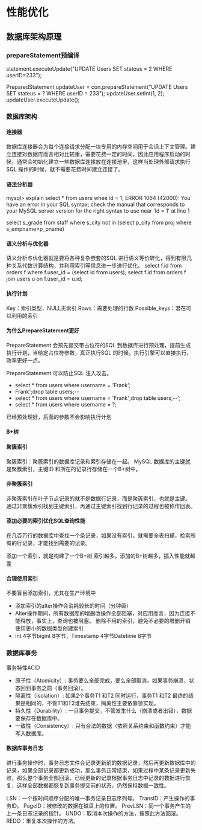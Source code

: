 # 性能优化

## 数据库架构原理

### prepareStatement预编译

statement.executeUpdate("UPDATE Users SET stateus = 2 WHERE userID=233");

PreparedStatement updateUser = con.prepareStatement("UPDATE Users SET
stateus = ? WHERE userID = 233");
updateUser.setInt(1, 2);
updateUser.executeUpdate();

### 数据库架构

#### 连接器

数据库连接器会为每个连接请求分配一块专用的内存空间用于会话上下文管理。建立连接对数据库而言相对比较重，需要花费一定的时间，因此应用程序启动的时候，通常会初始化建立一些数据库连接放在连接池里，这样当处理外部请求执行SQL 操作的时候，就不需要花费时间建立连接了。

#### 语法分析器

mysql> explain select * from users whee id = 1;
ERROR 1064 (42000): You have an error in your SQL syntax; check the manual that
corresponds to your MySQL server version for the right syntax to use near 'id = 1' at line 1

select s_grade from staff where s_city not in (select p_city from proj where s_empname=p_pname)

#### 语义分析与优化器

语义分析与优化器就是要将各种复杂嵌套的SQL 进行语义等价转化，得到有限几种关系代数计算结构，并利用索引等信息进一步进行优化。
select f.id from orders f where f.user_id = (select id from users);
select f.id from orders f join users u on f.user_id = u.id;

#### 执行计划

Key：索引类型，NULL无索引
Rows：需要处理的行数
Possible_keys：潜在可以利用的索引

#### 为什么PrepareStatement更好

PrepareStatement 会预先提交带占位符的SQL 到数据库进行预处理，提前生成执行计划，当给定占位符参数，真正执行SQL 的时候，执行引擎可以直接执行，效率更好一点。

PrepareStatement 可以防止SQL 注入攻击。

- select * from users where username = 'Frank’;
- Frank';drop table users;--
- select * from users where username = 'Frank';drop table users;--’;
- select * from users where username = ?;

已经预处理好，后面的参数不会影响执行计划


#### B+树

#### 聚簇索引

聚簇索引：聚簇索引的数据库记录和索引存储在一起。
MySQL 数据库的主键就是聚簇索引，主键ID 和所在的记录行存储在一个B+树中。

#### 非聚簇索引

非聚簇索引在叶子节点记录的就不是数据行记录，而是聚簇索引，也就是主键。
通过非聚簇索引找到主键索引，再通过主键索引找到行记录的过程也被称作回表。

#### 添加必要的索引优化SQL查询性能

在几百万行的数据库中查找一个条记录，如果没有索引，就需要全表扫描，检索所有的行记录，才能找到需要的记录。

添加一个索引，就是构建了一个B+树
索引越多，添加的B+树越多，插入性能就越差

#### 合理使用索引

不要盲目添加索引，尤其在生产环境中
- 添加索引的alter操作会消耗较长的时间（分钟级）
- Alter操作期间，所有数据库的增删改操作全部阻塞，对应用而言，因为连接不能释放，事实上，查询也被阻塞。
删除不用的索引，避免不必要的增删开销
使用更小的数据类型创建索引
- int 4字节bigint 8字节，Timestamp 4字节Datetime 8字节

### 数据库事务

事务特性ACID
- 原子性（Atomicity）: 事务要么全部完成，要么全部取消。如果事务崩溃，状态回到事务之前（事务回滚）。
- 隔离性（Isolation）: 如果2个事务T1 和T2 同时运行，事务T1 和T2 最终的结果是相同的，不管T1和T2谁先结束，隔离性主要依靠锁实现。
- 持久性（Durability）: 一旦事务提交，不管发生什么（崩溃或者出错），数据要保存在数据库中。
- 一致性（Consistency）: 只有合法的数据（依照关系约束和函数约束）才能写入数据库。

#### 数据库事务日志

进行事务操作时，事务日志文件会记录更新前的数据记录，然后再更新数据库中的记录，如果全部记录都更新成功，那么事务正常结束，如果过程中某条记录更新失败，那么整个事务全部回滚，已经更新的记录根据事务日志中记录的数据进行恢复，这样全部数据都恢复到事务提交前的状态，仍然保持数据一致性。

LSN：一个按时间顺序分配的唯一事务记录日志序列号。
TransID：产生操作的事务ID。
PageID：被修改的数据在磁盘上的位置。
PrevLSN：同一个事务产生的上一条日志记录的指针。
UNDO：取消本次操作的方法，按照此方法回滚。
REDO：重复本次操作的方法。